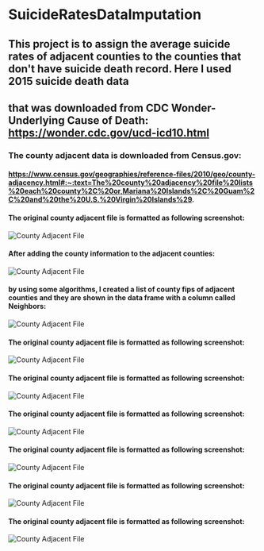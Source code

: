 # SuicideRatesDataImputation
## This project is to assign the average suicide rates of adjacent counties to the counties that don't have suicide death record. Here I used 2015 suicide death data 
## that was downloaded from CDC Wonder- Underlying Cause of Death: https://wonder.cdc.gov/ucd-icd10.html

### The county adjacent data is downloaded from Census.gov: 
#### https://www.census.gov/geographies/reference-files/2010/geo/county-adjacency.html#:~:text=The%20county%20adjacency%20file%20lists%20each%20county%2C%20or,Mariana%20Islands%2C%20Guam%2C%20and%20the%20U.S.%20Virgin%20Islands%29.

#### The original county adjacent file is formatted as following screenshot: 
<img src="https://github.com/Wenhuan2516/SuicideRatesDataImputation/blob/main/step1.png" alt="County Adjacent File" title="County Adjacent File">

#### After adding the county information to the adjacent counties: 
<img src="https://github.com/Wenhuan2516/SuicideRatesDataImputation/blob/main/step2.png" alt="County Adjacent File" title="County Adjacent File">

#### by using some algorithms, I created a list of county fips of adjacent counties and they are shown in the data frame with a column called Neighbors: 
<img src="https://github.com/Wenhuan2516/SuicideRatesDataImputation/blob/main/step3.png" alt="County Adjacent File" title="County Adjacent File">

#### The original county adjacent file is formatted as following screenshot: 
<img src="https://github.com/Wenhuan2516/SuicideRatesDataImputation/blob/main/step4.png" alt="County Adjacent File" title="County Adjacent File">

#### The original county adjacent file is formatted as following screenshot: 
<img src="https://github.com/Wenhuan2516/SuicideRatesDataImputation/blob/main/suicide_15.png" alt="County Adjacent File" title="County Adjacent File">

#### The original county adjacent file is formatted as following screenshot: 
<img src="https://github.com/Wenhuan2516/SuicideRatesDataImputation/blob/main/step5.png" alt="County Adjacent File" title="County Adjacent File">

#### The original county adjacent file is formatted as following screenshot: 
<img src="https://github.com/Wenhuan2516/SuicideRatesDataImputation/blob/main/step6.png" alt="County Adjacent File" title="County Adjacent File">

#### The original county adjacent file is formatted as following screenshot: 
<img src="https://github.com/Wenhuan2516/SuicideRatesDataImputation/blob/main/step7.png" alt="County Adjacent File" title="County Adjacent File">

#### The original county adjacent file is formatted as following screenshot: 
<img src="https://github.com/Wenhuan2516/SuicideRatesDataImputation/blob/main/step8.png" alt="County Adjacent File" title="County Adjacent File">
